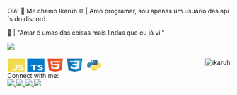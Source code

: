 
Olá! 👋 Me chamo Ikaruh
🌐 | Amo programar, sou apenas um usuário das api´s do discord.

🍜 | "Amar é umas das coisas mais lindas que eu já vi."

<div>
  <a href="https://github.com/Ikaruhz">
    <img height="170em" src="https://github-readme-stats.vercel.app/api?username=ikaruhz&show_icons=true&theme=dark&include_all_commits=true&count_private=true"/>
  </a>
</div>
<div style="display: inline_block"><br>
  <img align="center" alt="Ikaruh-Js" height="30" width="40" src="https://raw.githubusercontent.com/devicons/devicon/master/icons/javascript/javascript-plain.svg">
  <img align="center" alt="Ikaruh-Ts" height="30" width="40" src="https://raw.githubusercontent.com/devicons/devicon/master/icons/typescript/typescript-plain.svg">
  <img align="center" alt="Ikaruh-HTML" height="30" width="40" src="https://raw.githubusercontent.com/devicons/devicon/master/icons/html5/html5-original.svg">
  <img align="center" alt="Ikaruh-CSS" height="30" width="40" src="https://raw.githubusercontent.com/devicons/devicon/master/icons/css3/css3-original.svg">
  <img align="center" alt="Ikaruh-Python" height="30" width="40" src="https://raw.githubusercontent.com/devicons/devicon/master/icons/python/python-original.svg">
  <img align="right" alt="ikaruh" src="https://user-images.githubusercontent.com/59300322/130700114-46236529-3866-4b10-abe2-728b1c540dcf.png">
</div>
Connect with me:
<div>
  <a href="https://www.youtube.com/channel/UC90eBa3_3nvSGpImflarNKA" target="_blank">
    <img src="https://img.shields.io/badge/YouTube-FF0000?style=for-the-badge&logo=youtube&logoColor=white" target="_blank">
  </a>
  <a href="https://www.instagram.com/eoikaruh_/" target="_blank">
    <img src="https://img.shields.io/badge/Instagram-E4405F?style=for-the-badge&logo=instagram&logoColor=white" target="_blank">
  </a>
  <a href="https://discord.gg/PUrzHPUTjC" target="_blank">
    <img src="https://img.shields.io/badge/Discord-7289DA?style=for-the-badge&logo=discord&logoColor=white" target="_blank">
  </a>
  <a href="https://899.carrd.co" target="_blank">
    <img src="https://img.shields.io/badge/NVIDIA-GTX1650-76B900?style=for-the-badge&logo=nvidia&logoColor=white" target="_blank">
  </a>
</div>

